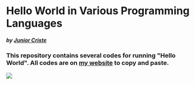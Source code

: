 # Hello World in Various Programming Languages
##### by [Junior Criste](https://github.com/JuniorCriste)

### This repository contains several codes for running "Hello World". All codes are on [my website]("https://www.informaticode.com.br/hello-world-various-programming-languages") to copy and paste.
![](https://1.bp.blogspot.com/-Tr83jBEGNBo/XoKLHcvFsLI/AAAAAAAAGvs/jIDOy7yEFIkhfPA79Kb02h2URpzMiFqpgCLcBGAsYHQ/s1600/Git_Junior_80.png)
